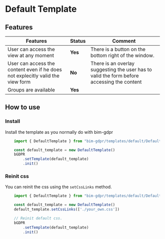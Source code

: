 # Default Template

## Features
|Features|Status|Comment|
|---|---|---|
| User can access the view at any moment | __Yes__ | There is a button on the bottom right of the window. |
| User can access the content even if he does not explecitly valid the view form | __No__ | There is an overlay suggesting the user has to valid the form before accessing the content |
| Groups are available | __Yes__ |  |

## How to use

### Install
Install the template as you normally do with bim-gdpr
```javascript
    import { DefaultTemplate } from "bim-gdpr/templates/default/Default"

    const default_template = new DefaultTemplate()
    bGDPR
        .setTemplate(default_template)
        .init()
```

### Reinit css
You can reinit the css using the `setCssLinks` method.

```javascript
    import { DefaultTemplate } from "bim-gdpr/templates/default/Default"

    const default_template = new DefaultTemplate()
    default_template.setCssLinks(['./your_own.css'])

    // Reinit default css.
    bGDPR
        .setTemplate(default_template)
        .init()
```
